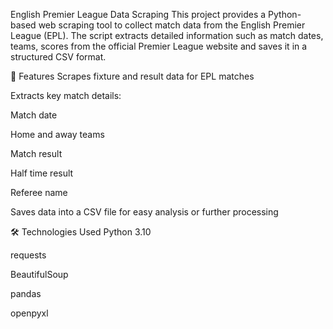 English Premier League Data Scraping
This project provides a Python-based web scraping tool to collect match data from the English Premier League (EPL). The script extracts detailed information such as match dates, teams, scores from the official Premier League website and saves it in a structured CSV format.

📌 Features
Scrapes fixture and result data for EPL matches

Extracts key match details:

Match date

Home and away teams

Match result

Half time result

Referee name

Saves data into a CSV file for easy analysis or further processing

🛠️ Technologies Used
Python 3.10

requests

BeautifulSoup

pandas

openpyxl

